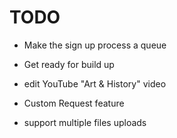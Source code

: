 # TODO


- Make the sign up process a queue
- Get ready for build up


- edit YouTube "Art & History" video
- Custom Request feature
- support multiple files uploads
